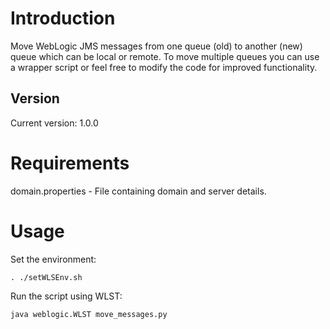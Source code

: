 # Introduction
Move WebLogic JMS messages from one queue (old) to another (new) queue which can be local or remote. To move multiple queues you can use a wrapper script or feel free to modify the code for improved functionality.

## Version
Current version: 1.0.0

# Requirements
domain.properties - File containing domain and server details.

# Usage
Set the environment:

```
. ./setWLSEnv.sh
```

Run the script using WLST:
```
java weblogic.WLST move_messages.py
```
